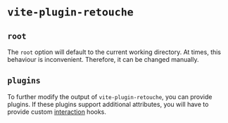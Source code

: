 # `vite-plugin-retouche`

## `root`

The `root` option will default to the current working directory. At times, this behaviour is inconvenient. Therefore, it can be changed manually.

## `plugins`

To further modify the output of `vite-plugin-retouche`, you can provide plugins. If these plugins support additional attributes, you will have to provide custom [interaction](/interactions) hooks.
